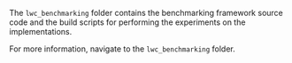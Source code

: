 The `lwc_benchmarking` folder contains the benchmarking framework source code and the build scripts for performing the experiments on the implementations.

For more information, navigate to the `lwc_benchmarking` folder.